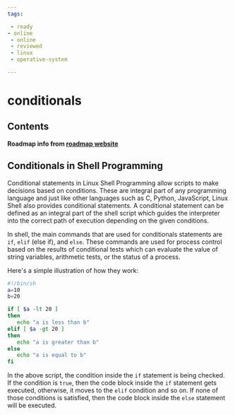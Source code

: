 ```yaml
---
tags:

 - ready
- online
 - online
 - reviewed
 - linux
 - operative-system

---
```


# conditionals

## Contents

__Roadmap info from [roadmap website](https://roadmap.sh/linux/shell-programming/conditionals)__

## Conditionals in Shell Programming

Conditional statements in Linux Shell Programming allow scripts to make decisions based on conditions. These are integral part of any programming language and just like other languages such as C, Python, JavaScript, Linux Shell also provides conditional statements. A conditional statement can be defined as an integral part of the shell script which guides the interpreter into the correct path of execution depending on the given conditions.

In shell, the main commands that are used for conditionals statements are `if`, `elif` (else if), and `else`. These commands are used for process control based on the results of conditional tests which can evaluate the value of string variables, arithmetic tests, or the status of a process.

Here's a simple illustration of how they work:

```bash
#!/bin/sh
a=10
b=20

if [ $a -lt 20 ]
then
   echo "a is less than b"
elif [ $a -gt 20 ]
then
   echo "a is greater than b"
else
   echo "a is equal to b"
fi

```

In the above script, the condition inside the `if` statement is being checked. If the condition is `true`, then the code block inside the `if` statement gets executed, otherwise, it moves to the `elif` condition and so on. If none of those conditions is satisfied, then the code block inside the `else` statement will be executed.
